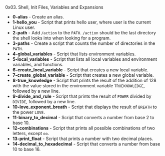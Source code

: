 0x03. Shell, Init Files, Variables and Expansions

* **0-alias** -  Create an alias.
* **1-hello_you** - Script that prints hello user, where user is the current Linux user.
* **2-path** - Add `/action` to the `PATH`. `/action` should be the last directory the shell looks into when looking for a program.
* **3-paths** - Create a script that counts the number of directories in the `PATH`.
* **4-global_variables** - Script that lists environment variables.
* **5-local_variables** - Script that lists all local variables and environment variables, and functions.
* **6-create_local_variable** - Script that creates a new local variable.
* **7-create_global_variable** - Script that creates a new global variable.
* **8-true_knowledge** - Script that prints the result of the addition of 128 with the value stored in the environment variable `TRUEKNOWLEDGE`, followed by a new line.
* **9-divide_and_rule** - Script that prints the result of `POWER` divided by `DIVIDE`, followed by a new line.
* **10-love_exponent_breath** - Script that displays the result of `BREATH` to the power `LOVE`.
* **11-binary_to_decimal** - Script that converts a number from base 2 to base 10.
* **12-combinations** - Script that prints all possible combinations of two letters, except `oo`.
* **13-print_float** - Script that prints a number with two decimal places.
* **14-decimal_to_hexadecimal** - Script that converts a number from base 10 to base 16.
